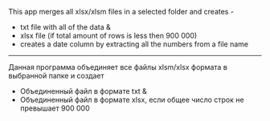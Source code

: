 This app merges all xlsx/xlsm files in a selected folder and creates -
- txt file with all of the data 
&
- xlsx file (if total amount of rows is less then 900 000)
- creates a date column by extracting all the numbers from a file name
-------------
Данная программа объединяет все файлы xlsm/xlsx формата в выбранной папке и создает
- Объединенный файл в формате txt
&
- Объединенный файл в формате xlsx, если общее число строк не превышает 900 000
